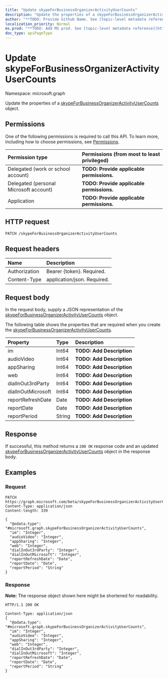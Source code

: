 ```yaml
---
title: "Update skypeForBusinessOrganizerActivityUserCounts"
description: "Update the properties of a skypeForBusinessOrganizerActivityUserCounts object."
author: "**TODO: Provide Github Name. See [topic-level metadata reference](https://msgo.azurewebsites.net/add/document/guidelines/metadata.html#topic-level-metadata)**"
localization_priority: Normal
ms.prod: "**TODO: Add MS prod. See [topic-level metadata reference](https://msgo.azurewebsites.net/add/document/guidelines/metadata.html#topic-level-metadata)**"
doc_type: apiPageType
---
```


# Update skypeForBusinessOrganizerActivityUserCounts
Namespace: microsoft.graph

Update the properties of a [skypeForBusinessOrganizerActivityUserCounts](../resources/skypeforbusinessorganizeractivityusercounts.md) object.

## Permissions
One of the following permissions is required to call this API. To learn more, including how to choose permissions, see [Permissions](/graph/permissions-reference).

|Permission type|Permissions (from most to least privileged)|
|:---|:---|
|Delegated (work or school account)|**TODO: Provide applicable permissions.**|
|Delegated (personal Microsoft account)|**TODO: Provide applicable permissions.**|
|Application|**TODO: Provide applicable permissions.**|

## HTTP request

<!-- {
  "blockType": "ignored"
}
-->
``` http
PATCH /skypeForBusinessOrganizerActivityUserCounts
```

## Request headers
|Name|Description|
|:---|:---|
|Authorization|Bearer {token}. Required.|
|Content-Type|application/json. Required.|

## Request body
In the request body, supply a JSON representation of the [skypeForBusinessOrganizerActivityUserCounts](../resources/skypeforbusinessorganizeractivityusercounts.md) object.

The following table shows the properties that are required when you create the [skypeForBusinessOrganizerActivityUserCounts](../resources/skypeforbusinessorganizeractivityusercounts.md).

|Property|Type|Description|
|:---|:---|:---|
|im|Int64|**TODO: Add Description**|
|audioVideo|Int64|**TODO: Add Description**|
|appSharing|Int64|**TODO: Add Description**|
|web|Int64|**TODO: Add Description**|
|dialInOut3rdParty|Int64|**TODO: Add Description**|
|dialInOutMicrosoft|Int64|**TODO: Add Description**|
|reportRefreshDate|Date|**TODO: Add Description**|
|reportDate|Date|**TODO: Add Description**|
|reportPeriod|String|**TODO: Add Description**|



## Response

If successful, this method returns a `200 OK` response code and an updated [skypeForBusinessOrganizerActivityUserCounts](../resources/skypeforbusinessorganizeractivityusercounts.md) object in the response body.

## Examples

### Request
<!-- {
  "blockType": "request",
  "name": "update_skypeforbusinessorganizeractivityusercounts"
}
-->
``` http
PATCH https://graph.microsoft.com/beta/skypeForBusinessOrganizerActivityUserCounts
Content-Type: application/json
Content-length: 339

{
  "@odata.type": "#microsoft.graph.skypeForBusinessOrganizerActivityUserCounts",
  "im": "Integer",
  "audioVideo": "Integer",
  "appSharing": "Integer",
  "web": "Integer",
  "dialInOut3rdParty": "Integer",
  "dialInOutMicrosoft": "Integer",
  "reportRefreshDate": "Date",
  "reportDate": "Date",
  "reportPeriod": "String"
}
```


### Response
**Note:** The response object shown here might be shortened for readability.
<!-- {
  "blockType": "response",
  "truncated": true
}
-->
``` http
HTTP/1.1 200 OK

Content-Type: application/json
{
  "@odata.type": "#microsoft.graph.skypeForBusinessOrganizerActivityUserCounts",
  "im": "Integer",
  "audioVideo": "Integer",
  "appSharing": "Integer",
  "web": "Integer",
  "dialInOut3rdParty": "Integer",
  "dialInOutMicrosoft": "Integer",
  "reportRefreshDate": "Date",
  "reportDate": "Date",
  "reportPeriod": "String"
}
```

